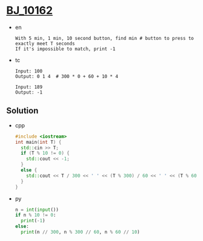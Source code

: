 # [BJ_10162](https://acmicpc.net/problem/10162)

* en

  ```en
  With 5 min, 1 min, 10 second button, find min # button to press to exactly meet T seconds
  If it's impossible to match, print -1
  ```

* tc

  ```tc
  Input: 100
  Output: 0 1 4  # 300 * 0 + 60 + 10 * 4

  Input: 189
  Output: -1
  ```

## Solution

* cpp

  ```cpp
  #include <iostream>
  int main(int T) {
    std::cin >> T;
    if (T % 10 != 0) {
      std::cout << -1;
    }
    else {
      std::cout << T / 300 << ' ' << (T % 300) / 60 << ' ' << (T % 60) / 10;
    }
  }
  ```

* py

  ```py
  n = int(input())
  if n % 10 != 0:
    print(-1)
  else:
    print(n // 300, n % 300 // 60, n % 60 // 10)
  ```

